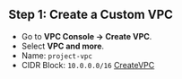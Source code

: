 ## Step 1: Create a Custom VPC
- Go to **VPC Console → Create VPC**.
- Select **VPC and more**.
- Name: `project-vpc`
- CIDR Block: `10.0.0.0/16`
[CreateVPC](screenshots/create-vpc.png)
  



